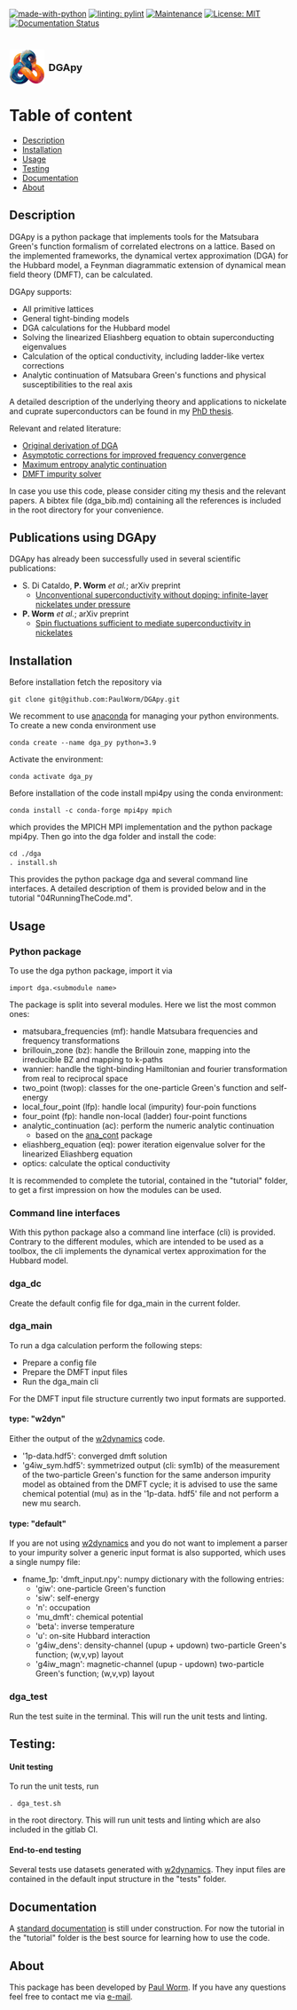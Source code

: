 
[![made-with-python](https://img.shields.io/badge/Made%20with-Python-1f425f.svg)](https://www.python.org/)
[![linting: pylint](https://img.shields.io/badge/linting-pylint-yellowgreen)](https://github.com/pylint-dev/pylint)
[![Maintenance](https://img.shields.io/badge/Maintained%3F-yes-green.svg)](https://github.com/PaulWorm/DGApy/graphs/commit-activity)
[![License: MIT](https://img.shields.io/badge/license-MIT-blue)](https://opensource.org/license/mit/)
[![Documentation Status](https://readthedocs.org/projects/dgapy/badge/?version=latest)](https://dgapy.readthedocs.io/en/latest/)

[//]: # ([![coverage]&#40;./coverage.svg&#41;]&#40;&#41;)
[//]: # (<div id="top">top</div>)

[//]: # (<div id="bottom">bottom</div>)

# <img style="vertical-align:middle" src="./Logo/DGApy_Logo.png" alt="drawing" width="64"/>  <font size="4"> DGApy </font> 

# Table of content
- [Description](#description)
- [Installation](#installation)
- [Usage](#usage)
- [Testing](#testing)
- [Documentation](#documentation)
- [About](#about)


## Description
DGApy is a python package that implements tools for the Matsubara Green's function formalism of correlated electrons on a 
lattice. Based on the implemented frameworks, the dynamical vertex approximation (DGA) for the Hubbard model, a Feynman 
diagrammatic 
extension of dynamical mean field theory (DMFT), can be calculated.

DGApy supports:

- All primitive lattices
- General tight-binding models
- DGA calculations for the Hubbard model
- Solving the linearized Eliashberg equation to obtain superconducting eigenvalues
- Calculation of the optical conductivity, including ladder-like vertex corrections
- Analytic continuation of Matsubara Green's functions and physical susceptibilities to the real axis

A detailed description of the underlying theory and applications to nickelate and cuprate superconductors can be found in my 
 [PhD thesis](https://repositum.tuwien.at/handle/20.500.12708/176739).

Relevant and related literature:

- [Original derivation of DGA](https://journals.aps.org/prb/abstract/10.1103/PhysRevB.75.045118)
- [Asymptotic corrections for improved frequency convergence](https://iopscience.iop.org/article/10.1088/2515-7639/ac7e6d)
- [Maximum entropy analytic continuation](https://www.sciencedirect.com/science/article/pii/S0010465522002387)
- [DMFT impurity solver](https://www.sciencedirect.com/science/article/abs/pii/S0010465518303217?via%3Dihub)


In case you use this code, please consider citing my thesis and the relevant papers. A bibtex file (dga_bib.md) containing all 
the references is included in the root directory for your convenience.

## Publications using DGApy

DGApy has already been successfully used in several scientific publications:

- S. Di Cataldo, **P. Worm** <em> et al.</em>; arXiv preprint 
  - [Unconventional superconductivity without doping: infinite-layer nickelates under 
    pressure](https://arxiv.org/abs/2311.06195)
- **P. Worm** <em> et al.</em>; arXiv preprint
  - [Spin fluctuations sufficient to mediate superconductivity in nickelates](https://arxiv.org/abs/2312.08260)

## Installation
Before installation fetch the repository via

```
git clone git@github.com:PaulWorm/DGApy.git
```

We recomment to use [anaconda](https://www.anaconda.com/) for managing your python environments. To create a new conda 
environment use 

```
conda create --name dga_py python=3.9
```

Activate the environment:

```
conda activate dga_py 
```

Before installation of the code install mpi4py using the conda environment: 

```
conda install -c conda-forge mpi4py mpich
```

which provides the MPICH MPI implementation and the python package mpi4py. Then go into the dga folder and install the code:

```
cd ./dga
. install.sh
```

This provides the python package dga and several command line interfaces. A detailed description of them 
is provided below and in the tutorial "04RunningTheCode.md".

## Usage

### Python package

To use the dga python package, import it via

```
import dga.<submodule name>
```

The package is split into several modules. Here we list the most common ones: 

- matsubara_frequencies (mf): handle Matsubara frequencies and frequency transformations
- brillouin_zone (bz): handle the Brillouin zone, mapping into the irreducible BZ and mapping to k-paths
- wannier: handle the tight-binding Hamiltonian and fourier transformation from real to reciprocal space
- two_point (twop): classes for the one-particle Green's function and self-energy
- local_four_point (lfp): handle local (impurity) four-poin functions
- four_point (fp): handle non-local (ladder) four-point functions
- analytic_continuation (ac): perform the numeric analytic continuation 
  - based on the [ana_cont](https://github.com/josefkaufmann/ana_cont) package 
- eliashberg_equation (eq): power iteration eigenvalue solver for the linearized Eliashberg equation
- optics: calculate the optical conductivity

It is recommended to complete the tutorial, contained in the "tutorial" folder, to get a first impression on how the modules 
can be used.


### Command line interfaces

With this python package also a command line interface (cli) is provided. Contrary to the different modules, which are 
intended to be used as a toolbox, the cli implements the dynamical vertex approximation for the Hubbard model. 

### dga_dc

Create the default config file for dga_main in the current folder.

### dga_main

To run a dga calculation perform the following steps:

- Prepare a config file
- Prepare the DMFT input files
- Run the dga_main cli

For the DMFT input file structure currently two input formats are supported. 

#### type: "w2dyn"
Either the output of the [w2dynamics](https://github.com/w2dynamics/w2dynamics) code.

- '1p-data.hdf5': converged dmft solution
- 'g4iw_sym.hdf5': symmetrized output (cli: sym1b) of the measurement of the two-particle Green's function for the same anderson 
  impurity model as obtained from the DMFT cycle; it is advised to use the same chemical potential (mu) as in the '1p-data.
  hdf5' file and not perform a new mu 
  search. 

#### type: "default"

If you are not using [w2dynamics](https://github.com/w2dynamics/w2dynamics) and you do not want to implement a parser to your 
impurity solver a generic input format is also supported, which uses a single numpy file:

- fname_1p: 'dmft_input.npy': numpy dictionary with the following entries:
  - 'giw': one-particle Green's function
  - 'siw': self-energy
  - 'n': occupation
  - 'mu_dmft': chemical potential
  - 'beta': inverse temperature
  - 'u': on-site Hubbard interaction
  - 'g4iw_dens': density-channel (upup + updown) two-particle Green's function; (w,v,vp) layout
  - 'g4iw_magn': magnetic-channel (upup - updown) two-particle Green's function; (w,v,vp) layout

### dga_test

Run the test suite in the terminal. This will run the unit tests and linting.

## Testing: 

#### Unit testing

To run the unit tests, run 

```
. dga_test.sh 
```

in the root directory. This will run unit tests and linting which are also included in the gitlab CI.

#### End-to-end testing 
Several tests use datasets generated with [w2dynamics](https://github.com/w2dynamics/w2dynamics). They input files are 
contained in the default input structure in the "tests" folder. 

## Documentation

A [standard documentation](https://dgapy.readthedocs.io/en/latest/) is still under construction. For now the tutorial in the "tutorial" folder is the best source for 
learning how to use the code.




## About

This package has been developed by [Paul Worm](https://www.linkedin.com/in/pworm/). If you have any questions feel free to 
contact me via [e-mail](mailto:pworm42@gmail.com).



